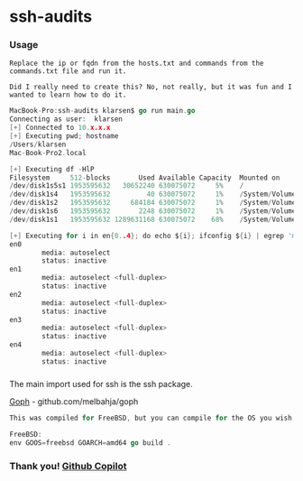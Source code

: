 # ssh-audits

### Usage
```
Replace the ip or fqdn from the hosts.txt and commands from the commands.txt file and run it.

Did I really need to create this? No, not really, but it was fun and I wanted to learn how to do it.
```

```GO
MacBook-Pro:ssh-audits klarsen$ go run main.go
Connecting as user:  klarsen
[+] Connected to 10.x.x.x
[+] Executing pwd; hostname
/Users/klarsen
Mac-Book-Pro2.local

[+] Executing df -HlP
Filesystem     512-blocks       Used Available Capacity  Mounted on
/dev/disk1s5s1 1953595632   30652240 630075072     5%    /
/dev/disk1s4   1953595632         40 630075072     1%    /System/Volumes/VM
/dev/disk1s2   1953595632     684184 630075072     1%    /System/Volumes/Preboot
/dev/disk1s6   1953595632       2248 630075072     1%    /System/Volumes/Update
/dev/disk1s1   1953595632 1289631168 630075072    68%    /System/Volumes/Data

[+] Executing for i in en{0..4}; do echo ${i}; ifconfig ${i} | egrep 'media|status'; done
en0
        media: autoselect
        status: inactive
en1
        media: autoselect <full-duplex>
        status: inactive
en2
        media: autoselect <full-duplex>
        status: inactive
en3
        media: autoselect <full-duplex>
        status: inactive
en4
        media: autoselect <full-duplex>
        status: inactive
```

#####  
The main import used for ssh is the ssh package.

[Goph](https://github.com/melbahja/goph) - github.com/melbahja/goph 

```GO
This was compiled for FreeBSD, but you can compile for the OS you wish.

FreeBSD:
env GOOS=freebsd GOARCH=amd64 go build .
```

### Thank you! [Github Copilot](https://copilot.github.com/)
